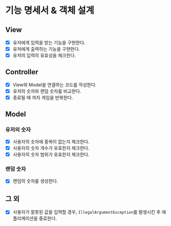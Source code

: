 # 기능 명세서 & 객체 설계

## View

- [x] 유저에게 입력을 받는 기능을 구현한다.
- [x] 유저에게 출력하는 기능을 구현한다.
- [x] 유저의 입력의 유효성을 체크한다.

## Controller

- [x] View와 Model을 연결하는 코드를 작성한다.
- [x] 유저의 숫자와 랜덤 숫자를 비교한다.
- [x] 종료될 때 까지 게임을 반복한다.

## Model

### 유저의 숫자

- [x] 사용자의 숫자에 중복이 없는지 체크한다.
- [x] 사용자의 숫자 개수가 유효한지 체크한다.
- [x] 사용자의 숫자 범위가 유효한지 체크한다.

### 랜덤 숫자

- [x] 랜덤의 숫자를 생성한다.

## 그 외

- [x] 사용자가 잘못된 값을 입력할 경우, `IllegalArgumentException`를 발생시킨 후 애플리케이션을 중료한다.
